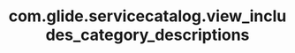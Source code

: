 ---
weight: 63
layout: page
title: com.glide.servicecatalog.view_includes_category_descriptions
description: ""
value: "true"
---